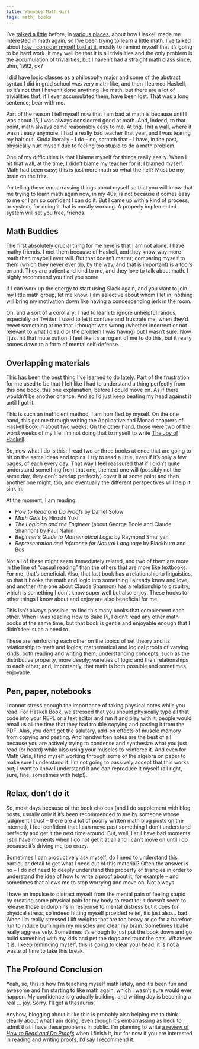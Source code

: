 ```yaml
---
title: Wannabe Math Girl
tags: math, books
---
```


I’ve [talked a little](https://www.youtube.com/watch?v=iuwUUlDfHcw) before, in [various places](https://twitter.com/search?l=&q=math%20from%3Aargumatronic&src=typd&lang=en), about how Haskell made me interested in math again, so I’ve been trying to learn a little math. I’ve talked about [how I consider myself bad at it](http://argumatronic.com/posts/2017-01-28-bad-at-math.html), mostly to remind myself that it’s going to be hard work. It may well be that it is all trivialities and the only problem is the accumulation of trivialities, but I haven’t had a straight math class since, uhm, 1992, ok?

I did have logic classes as a philosophy major and some of the abstract syntax I did in grad school was very math-like, and then I learned Haskell, so it’s not that I haven’t done anything like math, but there are a lot of trivialities that, if I ever accumulated them, have been lost. That was a long sentence; bear with me.

Part of the reason I tell myself now that I am bad at math is because until I was about 15, I was always considered good at math. And, indeed, to that point, math always came reasonably easy to me. At trig, [I hit a wall](http://argumatronic.com/posts/2016-08-21-kids-logic-class.html), where it wasn’t easy anymore. I had a really bad teacher that year, and I was tearing my hair out. Kinda literally – I do – no, scratch that – I have, in the past, physically hurt myself due to feeling too stupid to do a math problem.

One of my difficulties is that I blame myself for things really easily. When I hit that wall, at the time, I didn’t blame my teacher for it. I blamed myself. Math had been easy; this is just more math so what the hell? Must be my brain on the fritz.

I’m telling these embarrassing things about myself so that you will know that me trying to learn math again now, in my 40s, is not because it comes easy to me or I am so confident I can do it. But I came up with a kind of process, or system, for doing it that is mostly working. A properly implemented system will set you free, friends.

## Math Buddies

The first absolutely crucial thing for me here is that I am not alone. I have mathy friends. I met them because of Haskell, and they know way more math than maybe I ever will. But that doesn’t matter; comparing myself to them (which they never ever do, by the way, and that is important) is a fool’s errand. They are patient and kind to me, and they love to talk about math. I highly recommend you find you some.

If I can work up the energy to start using Slack again, and you want to join my little math group, let me know. I am selective about whom I let in; nothing will bring my motivation down like having a condescending jerk in the room.

Oh, and a sort of a corollary: I had to learn to ignore unhelpful randos, especially on Twitter. I used to let it confuse and frustrate me, when they’d tweet something at me that I thought was wrong (whether incorrect or not relevant to what I’d said or the problem I was having) but I wasn’t sure. Now I just hit that mute button. I feel like it’s arrogant of me to do this, but it really comes down to a form of mental self-defense.

## Overlapping materials

This has been the best thing I’ve learned to do lately. Part of the frustration for me used to be that I felt like I had to understand a thing perfectly from this one book, this one explanation, before I could move on. As if there wouldn’t be another chance. And so I’d just keep beating my head against it until I got it.

This is such an inefficient method, I am horrified by myself. On the one hand, this got me through writing the Applicative and Monad chapters of [Haskell Book](http://haskellbook.com/) in about two weeks. On the other hand, those were two of the worst weeks of my life. I’m not doing that to myself to write [The Joy of Haskell](https://joyofhaskell.com/).

So, now what I do is this: I read two or three books at once that are going to hit on the same ideas and topics. I try to read a little, even if it’s only a few pages, of each every day. That way I feel reassured that if I didn’t quite understand something from that one, the next one will (possibly not the same day, they don’t overlap perfectly) cover it at some point and then another one might, too, and eventually the different perspectives will help it sink in.

At the moment, I am reading:  

- *How to Read and Do Proofs* by Daniel Solow  
- *Math Girls* by Hiroshi Yuki  
- *The Logician and the Engineer* (about George Boole and Claude Shannon) by Paul Nahin  
- *Beginner’s Guide to Mathematical Logic* by Raymond Smullyan  
- *Representation and Inference for Natural Language* by Blackburn and Bos  


Not all of these might seem immediately related, and two of them are more in the line of “casual reading” than the others that are more like textbooks. For me, that’s beneficial. Also, that last book has a relationship to linguistics, so that it hooks the math and logic into something I already know and love, and another (the one about Claude Shannon) has a relationship to circuitry, which is something I don’t know super well but also enjoy. These hooks to other things I know about and enjoy are also beneficial for me.

This isn’t always possible, to find this many books that complement each other. When I was reading How to Bake Pi, I didn’t read any other math books at the same time, but that book is gentle and enjoyable enough that I didn’t feel such a need to.

These are reinforcing each other on the topics of set theory and its relationship to math and logics; mathematical and logical proofs of varying kinds, both reading and writing them; understanding concepts, such as the distributive property, more deeply; varieties of logic and their relationships to each other; and, importantly, that math is both possible and sometimes enjoyable.

## Pen, paper, notebooks

I cannot stress enough the importance of taking physical notes while you read. For Haskell Book, we stressed that you should physically type all that code into your REPL or a text editor and run it and play with it; people would email us all the time that they had trouble copying and pasting it from the PDF. Alas, you don’t get the salutary, add-on effects of muscle memory from copying and pasting. And handwritten notes are the best of all because you are actively trying to condense and synthesize what you just read (or heard) while also using your muscles to reinforce it. And even for Math Girls, I find myself working through some of the algebra on paper to make sure I understand it. I’m not going to passively accept that this works out; I want to know I understand it and can reproduce it myself (all right, sure, fine, sometimes with help!).

## Relax, don’t do it

So, most days because of the book choices (and I do supplement with blog posts, usually only if it’s been recommended to me by someone whose judgment I trust – there are a lot of poorly written math blog posts on the internet), I feel confident that I can move past something I don’t understand perfectly and get it the next time around. But, well, I still have bad moments. I still have moments when I do not get it at all and I can’t move on until I do because it’s driving me too crazy.

Sometimes I can productively ask myself, do I need to understand this particular detail to get what I need out of this material? Often the answer is no – I do not need to deeply understand this property of triangles in order to understand the idea of how to write a proof about it, for example – and sometimes that allows me to stop worrying and move on. Not always.

I have an impulse to distract myself from the mental pain of feeling stupid by creating some physical pain for my body to react to; it doesn’t seem to release those endorphins in response to mental distress but it does for physical stress, so indeed hitting myself provided relief, it’s just also… bad. When I’m really stressed I lift weights that are too heavy or go for a barefoot run to induce burning in my muscles and clear my brain. Sometimes I bake really aggressively. Sometimes it’s enough to just put the book down and go build something with my kids and pet the dogs and taunt the cats. Whatever it is, I keep reminding myself, this is going to clear your head, it is not a waste of time to take this break.

## The Profound Conclusion

Yeah, so, this is how I’m teaching myself math lately, and it’s been fun and awesome and I’m starting to like math again, which I wasn’t sure would ever happen. My confidence is gradually building, and writing Joy is becoming a real … joy. Sorry. I’ll get a thesaurus.

Anyhow, blogging about it like this is probably also helping me to think clearly about what I am doing, even though it’s embarrassing as heck to admit that I have these problems in public. I’m planning to write [a review of *How to Read and Do Proofs*](http://argumatronic.com/posts/2017-08-29-proofs-book-review.html) when I finish it, but for now if you are interested in reading and writing proofs, I’d say I recommend it.
